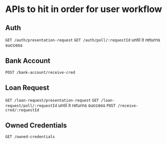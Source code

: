 # APIs to hit in order for user workflow

## Auth

`GET /auth/presentation-request`
`GET /auth/poll/:requestId` until it returns success

## Bank Account

`POST /bank-account/receive-cred`

## Loan Request

`GET /loan-request/presentation-request`
`GET /loan-request/poll/:requestId` until it returns success
`POST /receive-cred/:requestId`

## Owned Credentials

`GET /owned-credentials`
